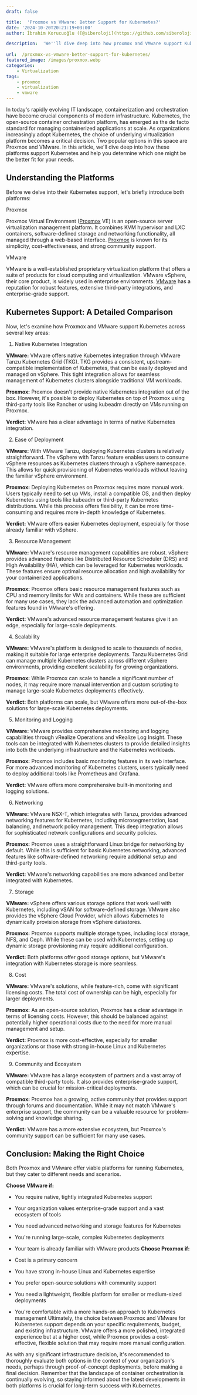 ```yaml
---
draft: false

title:  'Proxmox vs VMware: Better Support for Kubernetes?'
date: '2024-10-20T20:21:19+03:00'
author: İbrahim Korucuoğlu ([@siberoloji](https://github.com/siberoloji))

description:  'We''ll dive deep into how proxmox and VMware support Kubernetes and help you determine which one might be the better fit for your needs.' 
 
url:  /proxmox-vs-vmware-better-support-for-kubernetes/
featured_image: /images/proxmox.webp
categories:
    - Virtualization
tags:
    - proxmox
    - virtualization
    - vmware
---
```

In today's rapidly evolving IT landscape, containerization and orchestration have become crucial components of modern infrastructure. Kubernetes, the open-source container orchestration platform, has emerged as the de facto standard for managing containerized applications at scale. As organizations increasingly adopt Kubernetes, the choice of underlying virtualization platform becomes a critical decision. Two popular options in this space are Proxmox and VMware. In this article, we'll dive deep into how these platforms support Kubernetes and help you determine which one might be the better fit for your needs.

## Understanding the Platforms

Before we delve into their Kubernetes support, let's briefly introduce both platforms:

Proxmox

Proxmox Virtual Environment (<a href="https://www.proxmox.com/en/" target="_blank" rel="noopener" title="">Proxmox</a> VE) is an open-source server virtualization management platform. It combines KVM hypervisor and LXC containers, software-defined storage and networking functionality, all managed through a web-based interface. <a href="https://www.siberoloji.com/proxmox-must-know-powerful-open-source-virtualization-solution/" target="_blank" rel="noopener" title="Proxmox: Must Know Powerful Open-Source Virtualization Solution">Proxmox</a> is known for its simplicity, cost-effectiveness, and strong community support.

VMware

VMware is a well-established proprietary virtualization platform that offers a suite of products for cloud computing and virtualization. VMware vSphere, their core product, is widely used in enterprise environments. <a href="https://www.vmware.com" target="_blank" rel="noopener" title="">VMware</a> has a reputation for robust features, extensive third-party integrations, and enterprise-grade support.

## Kubernetes Support: A Detailed Comparison

Now, let's examine how Proxmox and VMware support Kubernetes across several key areas:

1. Native Kubernetes Integration

**VMware:** VMware offers native Kubernetes integration through VMware Tanzu Kubernetes Grid (TKG). TKG provides a consistent, upstream-compatible implementation of Kubernetes, that can be easily deployed and managed on vSphere. This tight integration allows for seamless management of Kubernetes clusters alongside traditional VM workloads.

**Proxmox:** Proxmox doesn't provide native Kubernetes integration out of the box. However, it's possible to deploy Kubernetes on top of Proxmox using third-party tools like Rancher or using kubeadm directly on VMs running on Proxmox.

**Verdict:** VMware has a clear advantage in terms of native Kubernetes integration.

2. Ease of Deployment

**VMware:** With VMware Tanzu, deploying Kubernetes clusters is relatively straightforward. The vSphere with Tanzu feature enables users to consume vSphere resources as Kubernetes clusters through a vSphere namespace. This allows for quick provisioning of Kubernetes workloads without leaving the familiar vSphere environment.

**Proxmox:** Deploying Kubernetes on Proxmox requires more manual work. Users typically need to set up VMs, install a compatible OS, and then deploy Kubernetes using tools like kubeadm or third-party Kubernetes distributions. While this process offers flexibility, it can be more time-consuming and requires more in-depth knowledge of Kubernetes.

**Verdict:** VMware offers easier Kubernetes deployment, especially for those already familiar with vSphere.

3. Resource Management

**VMware:** VMware's resource management capabilities are robust. vSphere provides advanced features like Distributed Resource Scheduler (DRS) and High Availability (HA), which can be leveraged for Kubernetes workloads. These features ensure optimal resource allocation and high availability for your containerized applications.

**Proxmox:** Proxmox offers basic resource management features such as CPU and memory limits for VMs and containers. While these are sufficient for many use cases, they lack the advanced automation and optimization features found in VMware's offering.

**Verdict:** VMware's advanced resource management features give it an edge, especially for large-scale deployments.

4. Scalability

**VMware:** VMware's platform is designed to scale to thousands of nodes, making it suitable for large enterprise deployments. Tanzu Kubernetes Grid can manage multiple Kubernetes clusters across different vSphere environments, providing excellent scalability for growing organizations.

**Proxmox:** While Proxmox can scale to handle a significant number of nodes, it may require more manual intervention and custom scripting to manage large-scale Kubernetes deployments effectively.

**Verdict:** Both platforms can scale, but VMware offers more out-of-the-box solutions for large-scale Kubernetes deployments.

5. Monitoring and Logging

**VMware:** VMware provides comprehensive monitoring and logging capabilities through vRealize Operations and vRealize Log Insight. These tools can be integrated with Kubernetes clusters to provide detailed insights into both the underlying infrastructure and the Kubernetes workloads.

**Proxmox:** Proxmox includes basic monitoring features in its web interface. For more advanced monitoring of Kubernetes clusters, users typically need to deploy additional tools like Prometheus and Grafana.

**Verdict:** VMware offers more comprehensive built-in monitoring and logging solutions.

6. Networking

**VMware:** VMware NSX-T, which integrates with Tanzu, provides advanced networking features for Kubernetes, including microsegmentation, load balancing, and network policy management. This deep integration allows for sophisticated network configurations and security policies.

**Proxmox:** Proxmox uses a straightforward Linux bridge for networking by default. While this is sufficient for basic Kubernetes networking, advanced features like software-defined networking require additional setup and third-party tools.

**Verdict:** VMware's networking capabilities are more advanced and better integrated with Kubernetes.

7. Storage

**VMware:** vSphere offers various storage options that work well with Kubernetes, including vSAN for software-defined storage. VMware also provides the vSphere Cloud Provider, which allows Kubernetes to dynamically provision storage from vSphere datastores.

**Proxmox:** Proxmox supports multiple storage types, including local storage, NFS, and Ceph. While these can be used with Kubernetes, setting up dynamic storage provisioning may require additional configuration.

**Verdict:** Both platforms offer good storage options, but VMware's integration with Kubernetes storage is more seamless.

8. Cost

**VMware:** VMware's solutions, while feature-rich, come with significant licensing costs. The total cost of ownership can be high, especially for larger deployments.

**Proxmox:** As an open-source solution, Proxmox has a clear advantage in terms of licensing costs. However, this should be balanced against potentially higher operational costs due to the need for more manual management and setup.

**Verdict:** Proxmox is more cost-effective, especially for smaller organizations or those with strong in-house Linux and Kubernetes expertise.

9. Community and Ecosystem

**VMware:** VMware has a large ecosystem of partners and a vast array of compatible third-party tools. It also provides enterprise-grade support, which can be crucial for mission-critical deployments.

**Proxmox:** Proxmox has a growing, active community that provides support through forums and documentation. While it may not match VMware's enterprise support, the community can be a valuable resource for problem-solving and knowledge sharing.

**Verdict:** VMware has a more extensive ecosystem, but Proxmox's community support can be sufficient for many use cases.

## Conclusion: Making the Right Choice

Both Proxmox and VMware offer viable platforms for running Kubernetes, but they cater to different needs and scenarios.

**Choose VMware if:**
* You require native, tightly integrated Kubernetes support

* Your organization values enterprise-grade support and a vast ecosystem of tools

* You need advanced networking and storage features for Kubernetes

* You're running large-scale, complex Kubernetes deployments

* Your team is already familiar with VMware products
**Choose Proxmox if:**
* Cost is a primary concern

* You have strong in-house Linux and Kubernetes expertise

* You prefer open-source solutions with community support

* You need a lightweight, flexible platform for smaller or medium-sized deployments

* You're comfortable with a more hands-on approach to Kubernetes management
Ultimately, the choice between Proxmox and VMware for Kubernetes support depends on your specific requirements, budget, and existing infrastructure. VMware offers a more polished, integrated experience but at a higher cost, while Proxmox provides a cost-effective, flexible solution that may require more manual configuration.

As with any significant infrastructure decision, it's recommended to thoroughly evaluate both options in the context of your organization's needs, perhaps through proof-of-concept deployments, before making a final decision. Remember that the landscape of container orchestration is continually evolving, so staying informed about the latest developments in both platforms is crucial for long-term success with Kubernetes.
